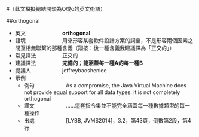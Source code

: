 #（此文檔擬總結開頭為O或o的英文術語）

##orthogonal

* 英文　　　　　　　**orthogonal**
* 語境　　　　　　　用來形容某套軟件設計方案的詞彙，不是形容兩個因素之間互相無聯繫的那種含義（翔按：後一種含義我建議譯為「正交的」）
* 常見譯法　　　　　正交的
* 建議譯法　　　　　**完備的**；**能涵蓋每一種A的每一種B**
* 提議人　　　　　　jeffreybaoshenlee
* 示例
  * 例句　　　　　　As a compromise, the Java Virtual Machine does not provide equal support for all data types: it is not completely orthogonal
  * 譯文　　　　　　……這套指令集並不能完全涵蓋每一種數據類型的每一種操作
  * 出處　　　　　　[LYBB, JVMS2014]，3.2，第43頁，倒數第2段，第4行


